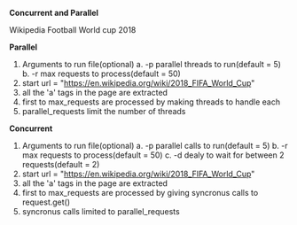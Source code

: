 **Concurrent and Parallel**

Wikipedia Football World cup 2018

**Parallel**
1. Arguments to run file(optional)
   a. -p parallel threads to run(default = 5)
   b. -r max requests to process(default = 50)
2. start url = "https://en.wikipedia.org/wiki/2018_FIFA_World_Cup"
3. all the 'a' tags in the page are extracted
4. first to max_requests are processed by making threads to handle each
5. parallel_requests limit the number of threads

**Concurrent**
1. Arguments to run file(optional)
   a. -p parallel calls to run(default = 5)
   b. -r max requests to process(default = 50)
   c. -d dealy to wait for between 2 requests(default = 2)
2. start url = "https://en.wikipedia.org/wiki/2018_FIFA_World_Cup"
3. all the 'a' tags in the page are extracted
4. first to max_requests are processed by giving syncronus calls to request.get()
5. syncronus calls limited to parallel_requests
